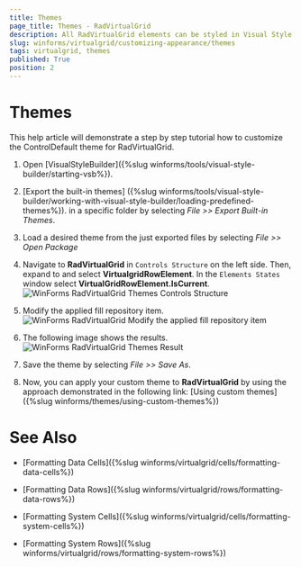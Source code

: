 ```yaml
---
title: Themes
page_title: Themes - RadVirtualGrid
description: All RadVirtualGrid elements can be styled in Visual Style Builder. This article shows how you can change the selected row color.
slug: winforms/virtualgrid/customizing-appearance/themes
tags: virtualgrid, themes
published: True
position: 2 
---
```


# Themes

This help article will demonstrate a step by step tutorial how to customize the ControlDefault theme for RadVirtualGrid. 


1. Open [VisualStyleBuilder]({%slug winforms/tools/visual-style-builder/starting-vsb%}).

1. [Export the built-in themes] ({%slug winforms/tools/visual-style-builder/working-with-visual-style-builder/loading-predefined-themes%}). in a specific folder by selecting *File >> Export Built-in Themes*.

1. Load a desired theme from the just exported files by selecting *File >> Open Package*

1. Navigate to __RadVirtualGrid__ in `Controls Structure` on the left side. Then, expand to and select __VirtualgridRowElement__. In the `Elements States` window select __VirtualGridRowElement.IsCurrent__.
    ![WinForms RadVirtualGrid Themes Controls Structure](images/radvirtualgrid-customizing-appearance-themes001.png)

1. Modify the applied fill repository item.
    ![WinForms RadVirtualGrid Modify the applied fill repository item](images/radvirtualgrid-customizing-appearance-themes002.png)

1. The following image shows the results. 
    ![WinForms RadVirtualGrid Themes Result](images/radvirtualgrid-customizing-appearance-themes003.png)

1. Save the theme by selecting *File >> Save As*.

1. Now, you can apply your custom theme to __RadVirtualGrid__ by using the approach demonstrated in the following link: [Using custom themes]({%slug winforms/themes/using-custom-themes%})

# See Also
* [Formatting Data Cells]({%slug winforms/virtualgrid/cells/formatting-data-cells%})

* [Formatting Data Rows]({%slug winforms/virtualgrid/rows/formatting-data-rows%})

* [Formatting System Cells]({%slug winforms/virtualgrid/cells/formatting-system-cells%})

* [Formatting System Rows]({%slug winforms/virtualgrid/rows/formatting-system-rows%})
